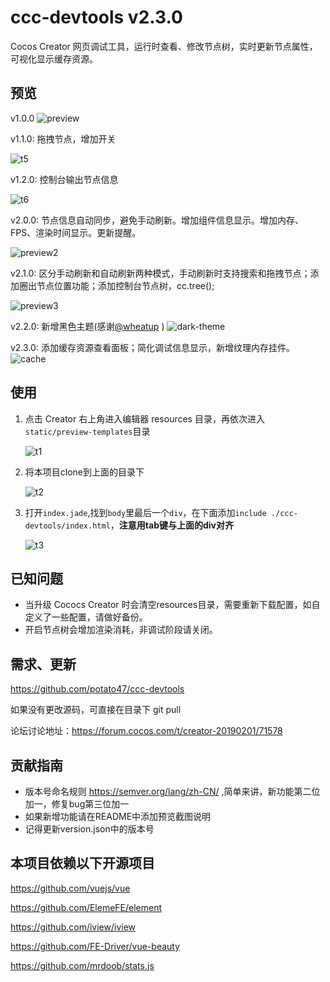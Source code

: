 # ccc-devtools v2.3.0
Cocos Creator 网页调试工具，运行时查看、修改节点树，实时更新节点属性，可视化显示缓存资源。

## 预览

v1.0.0
![preview](./screenshots/preview.gif)

v1.1.0: 拖拽节点，增加开关

![t5](./screenshots/t4.gif)

v1.2.0: 控制台输出节点信息

![t6](./screenshots/t5.png)

v2.0.0: 节点信息自动同步，避免手动刷新。增加组件信息显示。增加内存、FPS、渲染时间显示。更新提醒。

![preview2](./screenshots/preview2.png)

v2.1.0: 区分手动刷新和自动刷新两种模式，手动刷新时支持搜索和拖拽节点；添加圈出节点位置功能；添加控制台节点树，cc.tree();

![preview3](./screenshots/preview3.png)

v2.2.0: 新增黑色主题(感谢[@wheatup](https://github.com/wheatup) )
![dark-theme](./screenshots/dark-theme.png)

v2.3.0: 添加缓存资源查看面板；简化调试信息显示，新增纹理内存挂件。
![cache](./screenshots/preview_cache.png)

## 使用

1. 点击 Creator 右上角进入编辑器 resources 目录，再依次进入`static/preview-templates`目录

   ![t1](./screenshots/t1.png)

2. 将本项目clone到上面的目录下

   ![t2](./screenshots/t2.png)

3. 打开`index.jade`,找到`body`里最后一个`div`，在下面添加`include ./ccc-devtools/index.html`，**注意用tab键与上面的div对齐**

   ![t3](./screenshots/t3.png)


## 已知问题

- 当升级 Cococs Creator 时会清空resources目录，需要重新下载配置，如自定义了一些配置，请做好备份。
- 开启节点树会增加渲染消耗，非调试阶段请关闭。

## 需求、更新

https://github.com/potato47/ccc-devtools

如果没有更改源码，可直接在目录下 git pull

论坛讨论地址：https://forum.cocos.com/t/creator-20190201/71578

## 贡献指南

- 版本号命名规则 https://semver.org/lang/zh-CN/ ,简单来讲，新功能第二位加一，修复bug第三位加一
- 如果新增功能请在README中添加预览截图说明
- 记得更新version.json中的版本号

## 本项目依赖以下开源项目

https://github.com/vuejs/vue

https://github.com/ElemeFE/element

https://github.com/iview/iview

https://github.com/FE-Driver/vue-beauty

https://github.com/mrdoob/stats.js